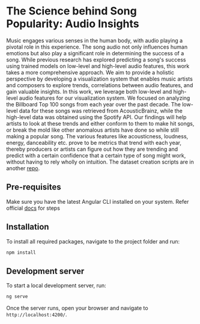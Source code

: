 # The Science behind Song Popularity: Audio Insights

Music engages various senses in the human body, with audio playing a pivotal role in this experience. The song audio not only influences human emotions but also play a significant role in determining the success of a song. While previous research has explored predicting a song's success using trained models on low-level and high-level audio features, this work takes a more comprehensive approach. We aim to provide a holistic perspective by developing a visualization system that enables music artists and composers to explore trends, correlations between audio features, and gain valuable insights. In this work, we leverage both low-level and high-level audio features for our visualization system. We focused on analyzing the Billboard Top 100 songs from each year over the past decade. The low-level data for these songs was retrieved from AcousticBrainz, while the high-level data was obtained using the Spotify API. Our findings will help artists to look at these trends and either conform to them to make hit songs, or break the mold like other anomalous artists have done so while still making a popular song. The various features like acousticness, loudness, energy, danceability etc. prove to be metrics that trend with each year, thereby producers or artists can figure out how they are trending and predict with a certain confidence that a certain type of song might work, without having to rely wholly on intuition. The dataset creation scripts are in another [repo](https://github.com/AayushG159/spotify-aa-dataset). 

## Pre-requisites
Make sure you have the latest Angular CLI installed on your system. Refer official [docs](https://angular.dev/installation) for steps

## Installation
To install all required packages, navigate to the project folder and run:
```bash
npm install
```

## Development server

To start a local development server, run:

```bash
ng serve
```

Once the server runs, open your browser and navigate to `http://localhost:4200/`. 
